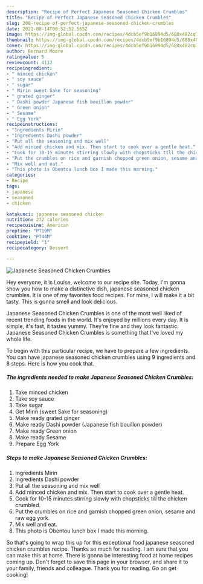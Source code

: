 ```yaml
---
description: "Recipe of Perfect Japanese Seasoned Chicken Crumbles"
title: "Recipe of Perfect Japanese Seasoned Chicken Crumbles"
slug: 208-recipe-of-perfect-japanese-seasoned-chicken-crumbles
date: 2021-08-14T00:52:52.565Z
image: https://img-global.cpcdn.com/recipes/4dcb5ef9b16894d5/680x482cq70/japanese-seasoned-chicken-crumbles-recipe-main-photo.jpg
thumbnail: https://img-global.cpcdn.com/recipes/4dcb5ef9b16894d5/680x482cq70/japanese-seasoned-chicken-crumbles-recipe-main-photo.jpg
cover: https://img-global.cpcdn.com/recipes/4dcb5ef9b16894d5/680x482cq70/japanese-seasoned-chicken-crumbles-recipe-main-photo.jpg
author: Bernard Moore
ratingvalue: 5
reviewcount: 4112
recipeingredient:
- " minced chicken"
- " soy sauce"
- " sugar"
- " Mirin sweet Sake for seasoning"
- " grated ginger"
- " Dashi powder Japanese fish bouillon powder"
- " Green onion"
- " Sesame"
- " Egg York"
recipeinstructions:
- "Ingredients Mirin"
- "Ingredients Dashi powder"
- "Put all the seasoning and mix well"
- "Add minced chicken and mix. Then start to cook over a gentle heat."
- "Cook for 10-15 minutes stirring slowly with chopsticks till the chicken crumbled."
- "Put the crumbles on rice and garnish chopped green onion, sesame and raw egg york."
- "Mix well and eat."
- "This photo is Obentou lunch box I made this morning."
categories:
- Recipe
tags:
- japanese
- seasoned
- chicken

katakunci: japanese seasoned chicken 
nutrition: 272 calories
recipecuisine: American
preptime: "PT19M"
cooktime: "PT44M"
recipeyield: "1"
recipecategory: Dessert

---
```



![Japanese Seasoned Chicken Crumbles](https://img-global.cpcdn.com/recipes/4dcb5ef9b16894d5/680x482cq70/japanese-seasoned-chicken-crumbles-recipe-main-photo.jpg)

Hey everyone, it is Louise, welcome to our recipe site. Today, I'm gonna show you how to make a distinctive dish, japanese seasoned chicken crumbles. It is one of my favorites food recipes. For mine, I will make it a bit tasty. This is gonna smell and look delicious.



Japanese Seasoned Chicken Crumbles is one of the most well liked of recent trending foods in the world. It's enjoyed by millions every day. It is simple, it's fast, it tastes yummy. They're fine and they look fantastic. Japanese Seasoned Chicken Crumbles is something that I've loved my whole life.


To begin with this particular recipe, we have to prepare a few ingredients. You can have japanese seasoned chicken crumbles using 9 ingredients and 8 steps. Here is how you cook that.

<!--inarticleads1-->

##### The ingredients needed to make Japanese Seasoned Chicken Crumbles:

1. Take  minced chicken
1. Take  soy sauce
1. Take  sugar
1. Get  Mirin (sweet Sake for seasoning)
1. Make ready  grated ginger
1. Make ready  Dashi powder (Japanese fish bouillon powder)
1. Make ready  Green onion
1. Make ready  Sesame
1. Prepare  Egg York




<!--inarticleads2-->

##### Steps to make Japanese Seasoned Chicken Crumbles:

1. Ingredients Mirin
1. Ingredients Dashi powder
1. Put all the seasoning and mix well
1. Add minced chicken and mix. Then start to cook over a gentle heat.
1. Cook for 10-15 minutes stirring slowly with chopsticks till the chicken crumbled.
1. Put the crumbles on rice and garnish chopped green onion, sesame and raw egg york.
1. Mix well and eat.
1. This photo is Obentou lunch box I made this morning.




So that's going to wrap this up for this exceptional food japanese seasoned chicken crumbles recipe. Thanks so much for reading. I am sure that you can make this at home. There is gonna be interesting food at home recipes coming up. Don't forget to save this page in your browser, and share it to your family, friends and colleague. Thank you for reading. Go on get cooking!
